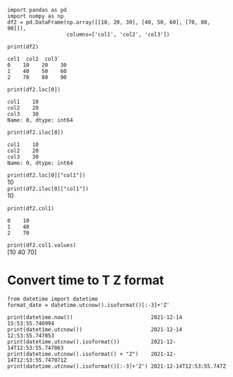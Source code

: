 ```
import pandas as pd
import numpy as np
df2 = pd.DataFrame(np.array([[10, 20, 30], [40, 50, 60], [70, 80, 90]]),
                   columns=['col1', 'col2', 'col3'])
```
`print(df2)`
```
col1  col2  col3` 
0    10    20    30  
1    40    50    60  
2    70    80    90
``` 
`print(df2.loc[0])` 
```
col1    10
col2    20
col3    30
Name: 0, dtype: int64
```

`print(df2.iloc[0])`
```
col1    10
col2    20
col3    30
Name: 0, dtype: int64
```

`print(df2.loc[0]["col1"])`  
10  
`print(df2.iloc[0]["col1"])`   
10  
 

`print(df2.col1)`  
```
0    10
1    40
2    70
```  

`print(df2.col1.values)`  
 [10 40 70]  
 
 
# Convert time to T Z format
```
from datetime import datetime
format_date = datetime.utcnow().isoformat()[:-3]+'Z'
```
```
print(datetime.now())                         2021-12-14 15:53:55.746994
print(datetime.utcnow())                      2021-12-14 12:53:55.747053
print(datetime.utcnow().isoformat())          2021-12-14T12:53:55.747063
print(datetime.utcnow().isoformat() + "Z")    2021-12-14T12:53:55.747071Z
print(datetime.utcnow().isoformat()[:-3]+'Z') 2021-12-14T12:53:55.747Z
```
